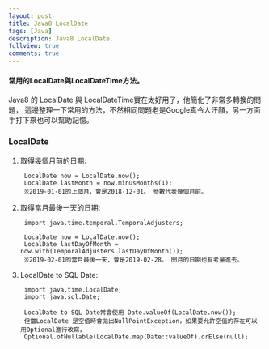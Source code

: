 ```yaml
---
layout: post
title: Java8 LocalDate
tags: [Java]
description: Java8 LocalDate.
fullview: true
comments: true
---
```


#### 常用的LocalDate與LocalDateTime方法。

Java8 的 LocalDate 與 LocalDateTime實在太好用了，他簡化了非常多轉換的問題，
這邊整理一下常用的方法，不然相同問題老是Google真令人汗顏，另一方面手打下來也可以幫助記憶。

### LocalDate ###  

1. 取得幾個月前的日期:

		LocalDate now = LocalDate.now();
		LocalDate lastMonth = now.minusMonths(1);
		※2019-01-01的上個月，會是2018-12-01。 參數代表幾個月前。	    

2. 取得當月最後一天的日期:  

		import java.time.temporal.TemporalAdjusters;		

		LocalDate now = LocalDate.now();
		LocalDate lastDayOfMonth = now.with(TemporalAdjusters.lastDayOfMonth());
		※2019-02-01的當月最後一天，會是2019-02-28。 閏月的日期也有考量進去。	

3. LocalDate to SQL Date:

		import java.time.LocalDate;
		import java.sql.Date;			

		LocalDate to SQL Date常會使用 Date.valueOf(LocalDate.now());
		但當LocalDate 是空值時會拋出NullPointException，如果要允許空值的存在可以用Optional進行改寫，
		Optional.ofNullable(LocalDate.map(Date::valueOf).orElse(null);
